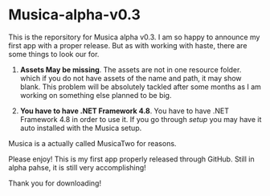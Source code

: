 # Musica-alpha-v0.3
This is the reporsitory for Musica alpha v0.3.
I am so happy to announce my first app with a proper release. But as with working with haste, there are some things to look our for.
1. **Assets May be missing**.
The assets are not in one resource folder. which if you do not have assets of the name and path, it may show blank. This problem will be absolutely tackled after some months as I am working on something else planned to be big.

2. **You have to have .NET Framework 4.8**.
You have to have .NET Framework 4.8 in order to use it. If you go through _setup_ you may have it auto installed with the Musica setup.

Musica is a actually called MusicaTwo for reasons.

Please enjoy! This is my first app properly released through GitHub. Still in alpha pahse, it is still very accomplishing!

Thank you for downloading!

